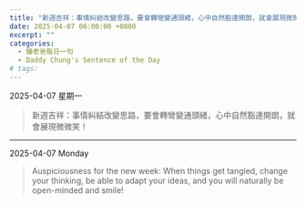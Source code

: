 ```yaml
---
title: "新週吉祥：事情糾結改變思路，要會轉彎變通頭緒，心中自然豁達開朗，就會展現微微笑！ <br> Auspiciousness for the new week: When things get tangled, change your thinking, be able to adapt your ideas, and you will naturally be open-minded and smile!"
date: 2025-04-07 06:00:00 +0800
excerpt: ""
categories:
  - 鍾老爸每日一句
  - Daddy Chung's Sentence of the Day
# tags:
---
```


2025-04-07 星期一

> 新週吉祥：事情糾結改變思路，要會轉彎變通頭緒，心中自然豁達開朗，就會展現微微笑！

---

2025-04-07 Monday

> Auspiciousness for the new week: When things get tangled, change your thinking, be able to adapt your ideas, and you will naturally be open-minded and smile!
